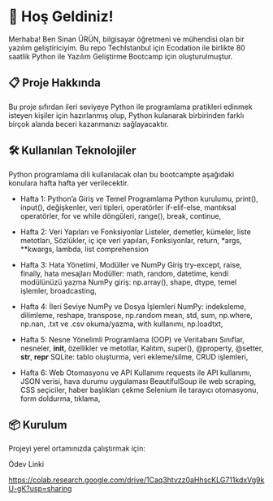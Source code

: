 # 🚀 Hoş Geldiniz!

Merhaba! Ben Sinan ÜRÜN, bilgisayar öğretmeni ve mühendisi olan bir yazılım geliştiriciyim. 
Bu repo TechIstanbul için Ecodation ile birlikte 80 saatlik Python ile Yazılım Geliştirme Bootcamp  için oluşturulmuştur.

## 📋 Proje Hakkında

Bu proje sıfırdan ileri seviyeye Python ile programlama pratikleri edinmek isteyen kişiler için hazırlanmış olup, Python kulanarak birbirinden farklı birçok alanda beceri kazanmanızı sağlayacaktır.

## 🛠️ Kullanılan Teknolojiler

Python programlama dili kullanılacak olan bu bootcampte aşağıdaki konulara hafta hafta yer verilecektir.

- Hafta 1: Python’a Giriş ve Temel Programlama
Python kurulumu, print(), input(), değişkenler, veri tipleri, operatörler
if-elif-else, mantıksal operatörler,
for ve while döngüleri, range(), break, continue,

- Hafta 2: Veri Yapıları ve Fonksiyonlar
Listeler, demetler, kümeler, liste metotları, 
Sözlükler, iç içe veri yapıları,
Fonksiyonlar, return, *args, **kwargs, lambda, list comprehension

- Hafta 3: Hata Yönetimi, Modüller ve NumPy Giriş
try-except, raise, finally, hata mesajları
Modüller: math, random, datetime, kendi modülünüzü yazma
NumPy giriş: np.array(), shape, dtype, temel işlemler, broadcasting, 

- Hafta 4: İleri Seviye NumPy ve Dosya İşlemleri
NumPy: indeksleme, dilimleme, reshape, transpose, np.random
mean, std, sum, np.where, np.nan, 
.txt ve .csv okuma/yazma, with kullanımı, np.loadtxt, 

- Hafta 5: Nesne Yönelimli Programlama (OOP) ve Veritabanı
Sınıflar, nesneler, __init__, özellikler ve metotlar, 
Kalıtım, super(), @property, @setter, __str__, __repr__
SQLite: tablo oluşturma, veri ekleme/silme, CRUD işlemleri, 

- Hafta 6: Web Otomasyonu ve API Kullanımı
requests ile API kullanımı, JSON verisi, hava durumu uygulaması
BeautifulSoup ile web scraping, CSS seçiciler, haber başlıkları çekme
Selenium ile tarayıcı otomasyonu, form doldurma, tıklama, 


## 📦 Kurulum

Projeyi yerel ortamınızda çalıştırmak için:

Ödev Linki

https://colab.research.google.com/drive/1Caq3htvzz0aHhscKLG711kdxVg9kU-gK?usp=sharing
